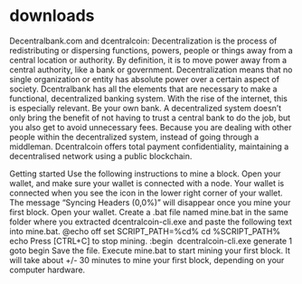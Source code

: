 # downloads

Decentralbank.com and dcentralcoin:
Decentralization is the process of redistributing or dispersing functions, powers, people or things away from a central location or authority. By definition, it is to move power away from a central authority, like a bank or government. Decentralization means that no single organization or entity has absolute power over a certain aspect of society.
Dcentralbank has all the elements that are necessary to make a functional, decentralized banking system. With the rise of the internet, this is especially relevant. Be your own bank. A decentralized system doesn’t only bring the benefit of not having to trust a central bank to do the job, but you also get to avoid unnecessary fees. Because you are dealing with other people within the decentralized system, instead of going through a middleman. Dcentralcoin offers total payment confidentiality, maintaining a decentralised network using a public blockchain.

Getting started
Use the following instructions to mine a block.
Open your wallet, and make sure your wallet is connected with a node. 
Your wallet is connected when you see the icon in the lower right corner of your wallet.
The message “Syncing Headers (0,0%)” will disappear once you mine your first block.
Open your wallet.
Create a .bat file named mine.bat in the same folder where you extracted dcentralcoin-cli.exe and paste the following text into mine.bat.
@echo off
set SCRIPT_PATH=%cd%
cd %SCRIPT_PATH%
echo Press [CTRL+C] to stop mining.
:begin
 dcentralcoin-cli.exe generate 1
goto begin 
Save the file.
Execute mine.bat to start mining your first block.
It will take about +/- 30 minutes to mine your first block, depending on your computer hardware.

